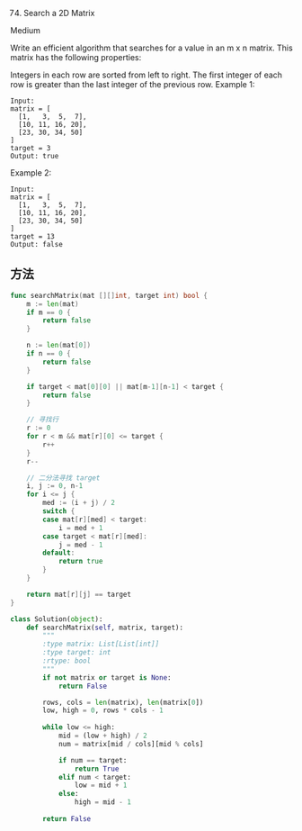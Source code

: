 74. Search a 2D Matrix


Medium


Write an efficient algorithm that searches for a value in an m x n matrix. This matrix has the following properties:

Integers in each row are sorted from left to right.
The first integer of each row is greater than the last integer of the previous row.
Example 1:

```
Input:
matrix = [
  [1,   3,  5,  7],
  [10, 11, 16, 20],
  [23, 30, 34, 50]
]
target = 3
Output: true
```


Example 2:

```
Input:
matrix = [
  [1,   3,  5,  7],
  [10, 11, 16, 20],
  [23, 30, 34, 50]
]
target = 13
Output: false
```


## 方法

```go
func searchMatrix(mat [][]int, target int) bool {
	m := len(mat)
	if m == 0 {
		return false
	}

	n := len(mat[0])
	if n == 0 {
		return false
	}

	if target < mat[0][0] || mat[m-1][n-1] < target {
		return false
	}

	// 寻找行
	r := 0
	for r < m && mat[r][0] <= target {
		r++
	}
	r--

	// 二分法寻找 target
	i, j := 0, n-1
	for i <= j {
		med := (i + j) / 2
		switch {
		case mat[r][med] < target:
			i = med + 1
		case target < mat[r][med]:
			j = med - 1
		default:
			return true
		}
	}

	return mat[r][j] == target
}
```


```python
class Solution(object):
    def searchMatrix(self, matrix, target):
        """
        :type matrix: List[List[int]]
        :type target: int
        :rtype: bool
        """
        if not matrix or target is None:
            return False

        rows, cols = len(matrix), len(matrix[0])
        low, high = 0, rows * cols - 1
        
        while low <= high:
            mid = (low + high) / 2
            num = matrix[mid / cols][mid % cols]

            if num == target:
                return True
            elif num < target:
                low = mid + 1
            else:
                high = mid - 1
        
        return False
```
